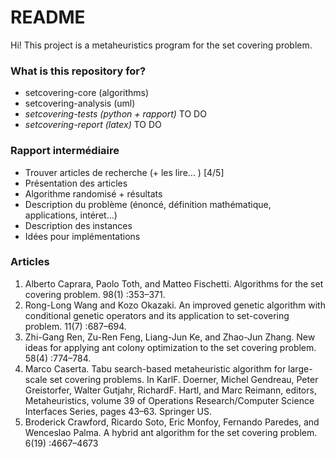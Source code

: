 # README #

Hi! This project is a metaheuristics program for the set covering problem.

### What is this repository for? ###

* setcovering-core (algorithms)
* setcovering-analysis (uml)
* *setcovering-tests (python + rapport)* TO DO
* *setcovering-report (latex)* TO DO

### Rapport intermédiaire ###

* Trouver articles de recherche (+ les lire... ) [4/5]
* Présentation des articles
* Algorithme randomisé + résultats
* Description du problème (énoncé,   définition   mathématique,   applications, intéret...)
* Description des instances
* Idées pour implémentations

### Articles ###
1. Alberto Caprara, Paolo Toth, and Matteo Fischetti. Algorithms for the set covering problem. 98(1) :353–371.
2. Rong-Long Wang and Kozo Okazaki. An improved genetic algorithm with conditional genetic operators and its application to set-covering problem. 11(7) :687–694.
3. Zhi-Gang Ren, Zu-Ren Feng, Liang-Jun Ke, and Zhao-Jun Zhang. New ideas for applying ant colony optimization to the set covering problem. 58(4) :774–784.
4. Marco Caserta. Tabu search-based metaheuristic algorithm for large-scale set covering problems. In KarlF. Doerner, Michel Gendreau, Peter Greistorfer, Walter Gutjahr, RichardF.
Hartl, and Marc Reimann, editors, Metaheuristics, volume 39 of Operations Research/Computer Science Interfaces Series, pages 43–63. Springer US.
5. Broderick Crawford, Ricardo Soto, Eric Monfoy, Fernando Paredes, and Wenceslao Palma. A hybrid ant algorithm for the set covering problem. 6(19) :4667–4673
